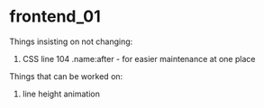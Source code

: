 # frontend_01
Things insisting on not changing:
1. CSS line 104 .name:after - for easier maintenance at one place

Things that can be worked on:
1. line height animation

